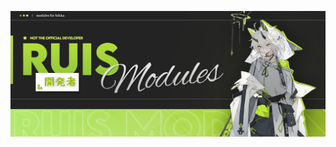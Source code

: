![ruismods](https://raw.githubusercontent.com/Ruslan-Isaev/modules/refs/heads/main/photos/banner.jpg)
